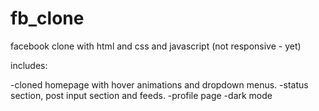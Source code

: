 # fb_clone

facebook clone with html and css and javascript (not responsive - yet)

includes:

-cloned homepage with hover animations and dropdown menus.
-status section, post input section and feeds.
-profile page
-dark mode

